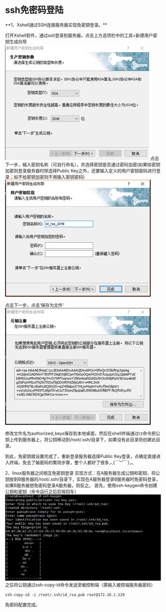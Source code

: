 # ssh免密码登陆

<!--markdown-->**1、Xshell通过SSH连接服务器实现免密钥登录。**
打开Xshell软件，通过ssh登录到服务器，点击上方选项栏中的工具>新建用户密钥生成向导
![shell1.png][1]
点击下一步，输入密钥名称（可自行命名），并选择密钥是否通过密码加密(如果给密钥加密则登录服务器时除选择Public Key之外，还要输入定义的用户密钥密码进行登录；如不给密钥加密则不用输入密钥密码)
![shell2.png][2]

点击下一步，点击‘保存为文件’
![shell3.png][3]

修改文件名为authorized_keys保存到本地桌面，然后在shell终端通过rz命令把公钥上传到服务器上，将公钥移动到/root/.ssh/目录下，如果没有此目录则创建此目录。

到此，免密钥就设置完成了，重新登录服务器选择Public Key登录，点确定直接进入终端，免去了输密码的繁琐步骤，整个人都好了很多︿(￣︶￣)︿

2、linux服务器之间相互免密钥登录
实现方式：在A服务器生成公钥和密钥，将公钥放到B服务器的/root/.ssh/目录下，实现在A服务器登录B服务器时免密码登录，如果B服务器想免密码登录A服务器，则反之。
首先，使用ssh-keygen命令创建公钥和密钥（命令运行之后狂按回车）
![shell4.png][4]
之后将公钥通过ssh-copy-id命令发送至被控制端（需输入被控端服务器密码）

```
ssh-copy-id -i /root/.ssh/id_rsa.pub root@172.16.1.129
```

免密码配置完成。



[1]: ../images/487077061.png
[2]: ../images/349809224.png
[3]: ../images/2899213530.png
[4]: ../images/554335543.png